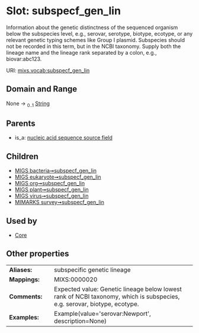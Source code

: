 
# Slot: subspecf_gen_lin


Information about the genetic distinctness of the sequenced organism below the subspecies level, e.g., serovar, serotype, biotype, ecotype, or any relevant genetic typing schemes like Group I plasmid. Subspecies should not be recorded in this term, but in the NCBI taxonomy. Supply both the lineage name and the lineage rank separated by a colon, e.g., biovar:abc123.

URI: [mixs.vocab:subspecf_gen_lin](https://w3id.org/mixs/vocab/subspecf_gen_lin)


## Domain and Range

None &#8594;  <sub>0..1</sub> [String](types/String.md)

## Parents

 *  is_a: [nucleic acid sequence source field](nucleic_acid_sequence_source_field.md)

## Children

 *  [MIGS bacteria➞subspecf_gen_lin](MIGS_bacteria_subspecf_gen_lin.md)
 *  [MIGS eukaryote➞subspecf_gen_lin](MIGS_eukaryote_subspecf_gen_lin.md)
 *  [MIGS org➞subspecf_gen_lin](MIGS_org_subspecf_gen_lin.md)
 *  [MIGS plant➞subspecf_gen_lin](MIGS_plant_subspecf_gen_lin.md)
 *  [MIGS virus➞subspecf_gen_lin](MIGS_virus_subspecf_gen_lin.md)
 *  [MIMARKS survey➞subspecf_gen_lin](MIMARKS_survey_subspecf_gen_lin.md)

## Used by

 * [Core](Core.md)

## Other properties

|  |  |  |
| --- | --- | --- |
| **Aliases:** | | subspecific genetic lineage |
| **Mappings:** | | MIXS:0000020 |
| **Comments:** | | Expected value: Genetic lineage below lowest rank of NCBI taxonomy, which is subspecies, e.g. serovar, biotype, ecotype. |
| **Examples:** | | Example(value='serovar:Newport', description=None) |


